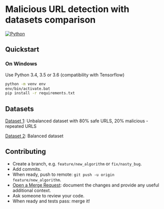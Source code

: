 # Malicious URL detection with datasets comparison
[![Python](https://img.shields.io/badge/python-3.6-blue.svg?style=flat-square)](https://docs.python.org/3/)



## Quickstart

### On Windows
Use Python 3.4, 3.5 or 3.6 (compatibility with Tensorflow)

```bash
python -m venv env
env/bin/activate.bat
pip install -r requirements.txt
```

## Datasets
[Dataset 1](https://github.com/faizann24/Using-machine-learning-to-detect-malicious-URLs/blob/master/data/data.csv): Unbalanced dataset with 80% safe URLS, 20% malicious - repeated URLS

[Dataset 2](https://github.com/incertum/cyber-matrix-ai/blob/master/Malicious-URL-Detection-Deep-Learning/data/url_data_mega_deep_learning.csv): Balanced dataset


## Contributing

- Create a branch, e.g. `feature/new_algorithm` or `fix/nasty_bug`.
- Add commits.
- When ready, push to remote: `git push -u origin feature/new_algorithm`.
- [Open a Merge Request](https://gitlab-student.centralesupelec.fr/foundation_ai/fai_project/merge_requests): document the changes and provide any useful additional context.
- Ask someone to review your code.
- When ready and tests pass: merge it!

